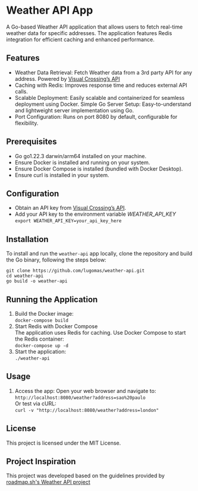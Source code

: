# Weather API App
A Go-based Weather API application that allows users to fetch real-time weather data for specific addresses. The application features Redis integration for efficient caching and enhanced performance.

## Features
- Weather Data Retrieval: Fetch Weather data from a 3rd party API for any address. Powered by [Visual Crossing’s API](https://www.visualcrossing.com/weather-api)
- Caching with Redis: Improves response time and reduces external API calls.
- Scalable Deployment: Easily scalable and containerized for seamless deployment using Docker.
  Simple Go Server Setup: Easy-to-understand and lightweight server implementation using Go.
- Port Configuration: Runs on port 8080 by default, configurable for flexibility.

## Prerequisites
- Go go1.22.3 darwin/arm64 installed on your machine.
- Ensure Docker is installed and running on your system.
- Ensure Docker Compose is installed (bundled with Docker Desktop).
- Ensure curl is installed in your system.

## Configuration
- Obtain an API key from [Visual Crossing’s API](https://www.visualcrossing.com/weather-api).
- Add your API key to the environment variable *WEATHER_API_KEY*  
  ```export WEATHER_API_KEY=your_api_key_here```

## Installation
To install and run the `weather-api` app locally, clone the repository and build the Go binary, following the steps below:
```
git clone https://github.com/lugomas/weather-api.git
cd weather-api
go build -o weather-api
```

## Running the Application
1. Build the Docker image:  
   ```docker-compose build```
2. Start Redis with Docker Compose  
   The application uses Redis for caching. Use Docker Compose to start the Redis container:  
   ```docker-compose up -d```
3. Start the application:  
   ```./weather-api```
 
## Usage
1. Access the app:
   Open your web browser and navigate to:  
   ```http://localhost:8080/weather?address=sao%20paulo```  
   Or test via cURL:  
   ```curl -v "http://localhost:8080/weather?address=london"```

## License
This project is licensed under the MIT License.

## Project Inspiration
This project was developed based on the guidelines provided by [roadmap.sh's Weather API project](https://roadmap.sh/projects/weather-api-wrapper-service)
